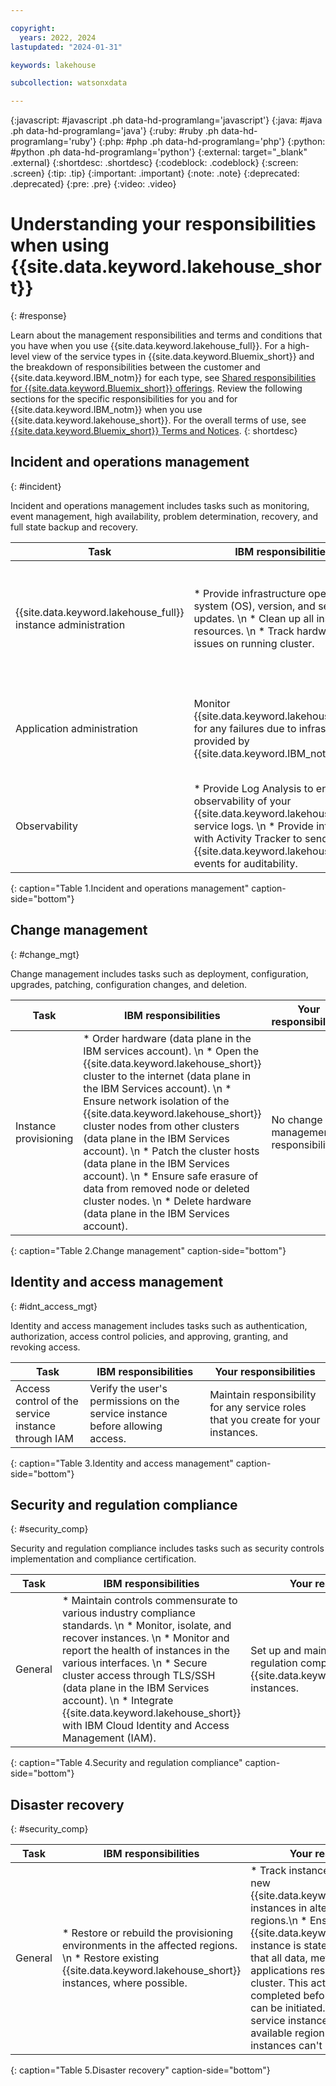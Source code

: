 ```yaml
---

copyright:
  years: 2022, 2024
lastupdated: "2024-01-31"

keywords: lakehouse

subcollection: watsonxdata

---
```


{:javascript: #javascript .ph data-hd-programlang='javascript'}
{:java: #java .ph data-hd-programlang='java'}
{:ruby: #ruby .ph data-hd-programlang='ruby'}
{:php: #php .ph data-hd-programlang='php'}
{:python: #python .ph data-hd-programlang='python'}
{:external: target="_blank" .external}
{:shortdesc: .shortdesc}
{:codeblock: .codeblock}
{:screen: .screen}
{:tip: .tip}
{:important: .important}
{:note: .note}
{:deprecated: .deprecated}
{:pre: .pre}
{:video: .video}


# Understanding your responsibilities when using {{site.data.keyword.lakehouse_short}}
{: #response}

Learn about the management responsibilities and terms and conditions that you have when you use {{site.data.keyword.lakehouse_full}}. For a high-level view of the service types in {{site.data.keyword.Bluemix_short}} and the breakdown of responsibilities between the customer and {{site.data.keyword.IBM_notm}} for each type, see [Shared responsibilities for {{site.data.keyword.Bluemix_short}} offerings](https://cloud.ibm.com/docs/overview?topic=overview-shared-responsibilities).
Review the following sections for the specific responsibilities for you and for {{site.data.keyword.IBM_notm}} when you use {{site.data.keyword.lakehouse_short}}. For the overall terms of use, see [{{site.data.keyword.Bluemix_short}} Terms and Notices](https://cloud.ibm.com/docs/overview/terms-of-use?topic=overview-terms).
{: shortdesc}

## Incident and operations management
{: #incident}

Incident and operations management includes tasks such as monitoring, event management, high availability, problem determination, recovery, and full state backup and recovery.


| Task | IBM responsibilities |Your responsibilities |
|--------------------------|----------------|----------------|
| {{site.data.keyword.lakehouse_full}} instance administration| * Provide infrastructure operating system (OS), version, and security updates. \n * Clean up all instance resources. \n * Track hardware issues on running cluster.| * Create an instance using the provided API, CLI or console tools. \n * Delete a service instance using the provided API, CLI or console tools. \n * Customize a service instance using the provided API or CLI. \n * View or change the instance configuration using the provided API, CLI or console tools.|
|Application administration|Monitor {{site.data.keyword.lakehouse_short}} for any failures due to infrastructure provided by {{site.data.keyword.IBM_notm}}.|* Run {{site.data.keyword.lakehouse_short}} using the provided CLI, API or console tools. \n * Tune the {{site.data.keyword.lakehouse_short}} instance for your requirements using the provided CLI, API, or console tools.|
|Observability|* Provide Log Analysis to enable observability of your {{site.data.keyword.lakehouse_full}} service logs. \n * Provide integration with Activity Tracker to send {{site.data.keyword.lakehouse_full}} events for auditability.|* Set up Activity Tracker and send events to monitor the health of your {{site.data.keyword.lakehouse_full}} instances. \n * Set up and send logs to Log Analysis.|
{: caption="Table 1.Incident and operations management" caption-side="bottom"}

## Change management
{: #change_mgt}

Change management includes tasks such as deployment, configuration, upgrades, patching, configuration changes, and deletion.

| Task | IBM responsibilities |Your responsibilities |
|--------------------------|----------------|----------------|
| Instance provisioning| * Order hardware (data plane in the IBM services account). \n * Open the {{site.data.keyword.lakehouse_short}} cluster to the internet (data plane in the IBM Services account). \n * Ensure network isolation of the {{site.data.keyword.lakehouse_short}} cluster nodes from other clusters (data plane in the IBM Services account). \n * Patch the cluster hosts (data plane in the IBM Services account). \n * Ensure safe erasure of data from removed node or deleted cluster nodes. \n * Delete hardware (data plane in the IBM Services account).| No change management responsibilities|
{: caption="Table 2.Change management" caption-side="bottom"}

## Identity and access management
{: #idnt_access_mgt}

Identity and access management includes tasks such as authentication, authorization, access control policies, and approving, granting, and revoking access.

| Task | IBM responsibilities |Your responsibilities |
|--------------------------|----------------|----------------|
| Access control of the service instance through IAM| Verify the user's permissions on the service instance before allowing access.| Maintain responsibility for any service roles that you create for your instances.|
{: caption="Table 3.Identity and access management" caption-side="bottom"}

## Security and regulation compliance
{: #security_comp}

Security and regulation compliance includes tasks such as security controls implementation and compliance certification.


| Task | IBM responsibilities |Your responsibilities |
|--------------------------|----------------|----------------|
| General| * Maintain controls commensurate to various industry compliance standards. \n * Monitor, isolate, and recover instances. \n * Monitor and report the health of instances in the various interfaces. \n * Secure cluster access through TLS/SSH (data plane in the IBM Services account). \n * Integrate {{site.data.keyword.lakehouse_short}} with IBM Cloud Identity and Access Management (IAM).| Set up and maintain security and regulation compliance for the {{site.data.keyword.lakehouse_short}} instances.|
{: caption="Table 4.Security and regulation compliance" caption-side="bottom"}

## Disaster recovery
{: #security_comp}


| Task | IBM responsibilities |Your responsibilities |
|--------------------------|----------------|----------------|
| General| * Restore or rebuild the provisioning environments in the affected regions. \n * Restore existing {{site.data.keyword.lakehouse_short}} instances, where possible. | * Track instance state. \n * Provision new {{site.data.keyword.lakehouse_short}} instances in alternatively available regions.\n * Ensure that the {{site.data.keyword.lakehouse_short}} instance is stateless by making sure that all data, metadata and applications reside outside of the cluster. This activity must be completed before disaster recovery can be initiated.\n * Provision a new service instance in an alternatively available region if the current instances can't be accessed.|
{: caption="Table 5.Disaster recovery" caption-side="bottom"}
